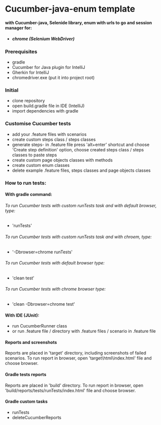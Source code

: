 # Cucumber-java-enum template
#### with Cucumber-java, Selenide library, enum with urls to go and session manager for:
* ##### chrome (Selenium WebDriver)

### Prerequisites
* gradle
* Cucumber for Java plugin for IntelliJ
* Gherkin for IntelliJ
* chromedriver.exe (put it into project root)

### Initial
* clone repository
* open build.gradle file in IDE (IntelliJ)
* import dependencies with gradle

### Customise Cucumber tests
* add your .feature files with scenarios
* create custom steps class / steps classes
* generate steps- in .feature file press 'alt+enter' shortcut and choose 'Create step definition' option, choose created steps class / steps classes to paste steps
* create custom page objects classes with methods
* create custom enum classes
* delete example .feature files, steps classes and page objects classes

### How to run tests:
#### With gradle command:

###### To run Cucumber tests with custom runTests task and with default browser, type:
 * 'runTests'

###### To run Cucumber tests with custom runTests task and with chroem, type:
 * '-Dbrowser=chrome runTests'

###### To run Cucumber tests with default browser type:
* 'clean test'

###### To run Cucumber tests with chrome browser type:
* 'clean -Dbrowser=chrome test'

#### With IDE (JUnit):
* run CucumberRunner class
* or run .feature file / directory with .feature files / scenario in .feature file

#### Reports and screenshots
Reports are placed in 'target' directory, including screenshots of failed scenarios.
To run report in browser, open 'target\html\index.html' file and choose browser.

#### Gradle tests reports
Reports are placed in 'build' directory.
To run report in browser, open 'build/reports/tests/runTests/index.html' file and choose browser.

#### Gradle custom tasks
* runTests
* deleteCucumberReports
